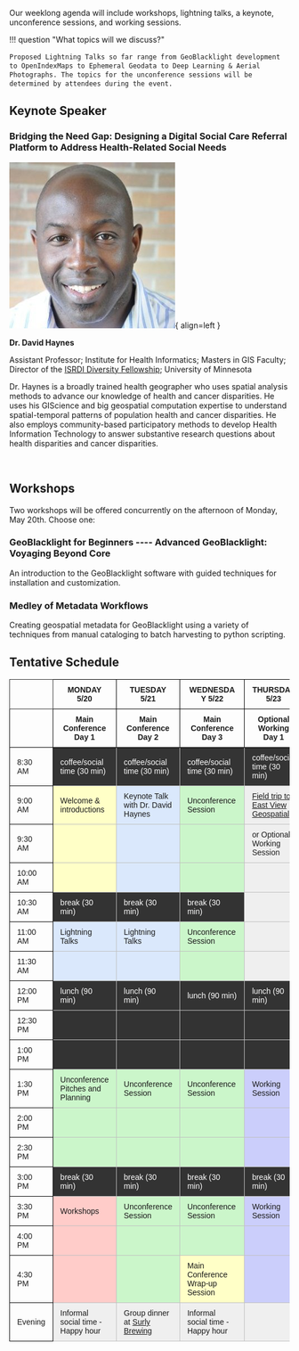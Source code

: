 Our weeklong agenda will include workshops, lightning talks, a keynote, unconference sessions, and working sessions. 

!!! question "What topics will we discuss?"

	Proposed Lightning Talks so far range from GeoBlacklight development to OpenIndexMaps to Ephemeral Geodata to Deep Learning & Aerial Photographs. The topics for the unconference sessions will be determined by attendees during the event.
	
## Keynote Speaker

### Bridging the Need Gap: Designing a Digital Social Care Referral Platform to Address Health-Related Social Needs

![](../images/haynes.jpg){ align=left } 


**Dr. David Haynes**

Assistant Professor; Institute for Health Informatics; Masters in GIS Faculty; Director of the [ISRDI Diversity Fellowship](https://isrdi.umn.edu/diversity-fellowship-program); University of Minnesota

Dr. Haynes is a broadly trained health geographer who uses spatial analysis methods to advance our knowledge of health and cancer disparities. He uses his GIScience and big geospatial computation expertise to understand spatial-temporal patterns of population health and cancer disparities. He also employs community-based participatory methods to develop Health Information Technology to answer substantive research questions about health disparities and cancer disparities.

<br clear="left"/>
	
## Workshops

Two workshops will be offered concurrently on the afternoon of Monday, May 20th. Choose one:

### GeoBlacklight for Beginners ---- Advanced GeoBlacklight: Voyaging Beyond Core

An introduction to the GeoBlacklight software with guided techniques for installation and customization.

### Medley of Metadata Workflows

Creating geospatial metadata for GeoBlacklight using a variety of techniques from manual cataloging to batch harvesting to python scripting.


## Tentative Schedule

<style type="text/css">
.tg  {border-collapse:collapse;border-spacing:0;}
.tg td{border-color:black;border-style:solid;border-width:1px;font-family:Arial, sans-serif;font-size:14px;
  overflow:hidden;padding:10px 13px;word-break:normal;}
.tg th{border-color:black;border-style:solid;border-width:1px;font-family:Arial, sans-serif;font-size:14px;
  font-weight:normal;overflow:hidden;padding:10px 13px;word-break:normal;}
.tg .tg-cly1{text-align:left;vertical-align:middle}
.tg .tg-uqso{background-color:#ffccc9;border-color:#c0c0c0;text-align:left;vertical-align:middle}
.tg .tg-g4tm{border-color:#333333;text-align:left;vertical-align:middle}
.tg .tg-oz2p{background-color:#cbf6ca;border-color:#c0c0c0;text-align:left;vertical-align:middle}
.tg .tg-18eh{border-color:#000000;font-weight:bold;text-align:center;vertical-align:middle}
.tg .tg-t45z{background-color:#343434;border-color:#c0c0c0;color:#ffffff;text-align:left;vertical-align:middle}
.tg .tg-wa1i{font-weight:bold;text-align:center;vertical-align:middle}
.tg .tg-hcdt{background-color:#dae8fc;border-color:#c0c0c0;text-align:left;vertical-align:middle}
.tg .tg-ve35{border-color:#c0c0c0;text-align:left;vertical-align:middle}
.tg .tg-tdoa{background-color:#333333;border-color:#c0c0c0;color:#ffffff;text-align:left;vertical-align:middle}
.tg .tg-0a7q{border-color:#000000;text-align:left;vertical-align:middle}
.tg .tg-u4xi{background-color:#ffffc7;border-color:#c0c0c0;text-align:left;vertical-align:middle}
.tg .tg-4ydh{background-color:#efefef;border-color:#c0c0c0;text-align:left;vertical-align:middle}
.tg .tg-nc4f{background-color:#cbcefb;border-color:#c0c0c0;text-align:left;vertical-align:middle}
</style>
<table class="tg">
<thead>
  <tr>
    <th class="tg-g4tm"></th>
    <th class="tg-18eh">MONDAY 5/20</th>
    <th class="tg-wa1i">TUESDAY 5/21</th>
    <th class="tg-wa1i">WEDNESDAY 5/22</th>
    <th class="tg-wa1i">THURSDAY 5/23</th>
    <th class="tg-wa1i">FRIDAY 5/24</th>
  </tr>
</thead>
<tbody>
  <tr>
    <td class="tg-0a7q"></td>
    <td class="tg-wa1i">Main Conference Day 1</td>
    <td class="tg-wa1i">Main Conference Day 2</td>
    <td class="tg-wa1i">Main Conference Day 3</td>
    <td class="tg-wa1i">Optional Working Day 1</td>
    <td class="tg-wa1i">Optional Working Day 2</td>
  </tr>
  <tr>
    <td class="tg-0a7q">8:30 AM</td>
    <td class="tg-t45z">coffee/social time (30 min)</td>
    <td class="tg-t45z">coffee/social time (30 min)</td>
    <td class="tg-t45z">coffee/social time (30 min)</td>
    <td class="tg-t45z">coffee/social time (30 min)</td>
    <td class="tg-t45z">coffee/social time (30 min)</td>
  </tr>
  <tr>
    <td class="tg-cly1">9:00 AM</td>
    <td class="tg-u4xi">Welcome &amp; introductions</td>
    <td class="tg-hcdt">Keynote Talk with Dr. David Haynes</td>
    <td class="tg-oz2p">Unconference Session</td>
    <td class="tg-4ydh"><a href="https://geospatial.com">Field trip to East View Geospatial</a></td>
    <td class="tg-nc4f">Working Session</td>
  </tr>
  <tr>
    <td class="tg-cly1">9:30 AM</td>
    <td class="tg-u4xi"></td>
    <td class="tg-hcdt"></td>
    <td class="tg-oz2p"></td>
    <td class="tg-4ydh"> or Optional Working Session</td>
    <td class="tg-nc4f"></td>
  </tr>
  <tr>
    <td class="tg-cly1">10:00 AM</td>
    <td class="tg-u4xi"></td>
    <td class="tg-hcdt"></td>
    <td class="tg-oz2p"></td>
    <td class="tg-4ydh"></td>
    <td class="tg-nc4f"></td>
  </tr>
  <tr>
    <td class="tg-cly1">10:30 AM</td>
    <td class="tg-tdoa">break (30 min)</td>
    <td class="tg-tdoa">break (30 min)</td>
    <td class="tg-tdoa">break (30 min)</td>
    <td class="tg-4ydh"></td>
    <td class="tg-tdoa">break (30 min)</td>
  </tr>
  <tr>
    <td class="tg-cly1">11:00 AM</td>
    <td class="tg-hcdt">Lightning Talks</td>
    <td class="tg-hcdt">Lightning Talks</td>
    <td class="tg-oz2p">Unconference Session</td>
    <td class="tg-4ydh"></td>
    <td class="tg-nc4f">Working Session</td>
  </tr>
  <tr>
    <td class="tg-cly1">11:30 AM</td>
    <td class="tg-hcdt"></td>
    <td class="tg-hcdt"></td>
    <td class="tg-oz2p"></td>
    <td class="tg-4ydh"></td>
    <td class="tg-nc4f"></td>
  </tr>
  <tr>
    <td class="tg-cly1">12:00 PM</td>
    <td class="tg-tdoa">lunch (90 min)</td>
    <td class="tg-tdoa">lunch (90 min)</td>
    <td class="tg-tdoa">lunch (90 min)</td>
    <td class="tg-tdoa">lunch (90 min)</td>
    <td class="tg-tdoa">lunch (90 min)</td>
  </tr>
  <tr>
    <td class="tg-cly1">12:30 PM</td>
    <td class="tg-tdoa"></td>
    <td class="tg-tdoa"></td>
    <td class="tg-tdoa"></td>
    <td class="tg-tdoa"></td>
    <td class="tg-tdoa"></td>
  </tr>
  <tr>
    <td class="tg-cly1">1:00 PM</td>
    <td class="tg-tdoa"></td>
    <td class="tg-tdoa"></td>
    <td class="tg-tdoa"></td>
    <td class="tg-tdoa"></td>
    <td class="tg-tdoa"></td>
  </tr>
  <tr>
    <td class="tg-cly1">1:30 PM</td>
    <td class="tg-oz2p">Unconference Pitches and Planning</td>
    <td class="tg-oz2p">Unconference Session</td>
    <td class="tg-oz2p">Unconference Session</td>
    <td class="tg-nc4f">Working Session</td>
    <td class="tg-nc4f">Working Session</td>
  </tr>
  <tr>
    <td class="tg-cly1">2:00 PM</td>
    <td class="tg-oz2p"></td>
    <td class="tg-oz2p"></td>
    <td class="tg-oz2p"></td>
    <td class="tg-nc4f"></td>
    <td class="tg-nc4f"></td>
  </tr>
  <tr>
    <td class="tg-cly1">2:30 PM</td>
    <td class="tg-oz2p"></td>
    <td class="tg-oz2p"></td>
    <td class="tg-oz2p"></td>
    <td class="tg-nc4f"></td>
    <td class="tg-u4xi">Final Wrap-up Session</td>
  </tr>
  <tr>
    <td class="tg-cly1">3:00 PM</td>
    <td class="tg-tdoa">break (30 min)</td>
    <td class="tg-tdoa">break (30 min)</td>
    <td class="tg-tdoa">break (30 min)</td>
    <td class="tg-tdoa">break (30 min)</td>
    <td class="tg-u4xi"></td>
  </tr>
  <tr>
    <td class="tg-cly1">3:30 PM</td>
    <td class="tg-uqso">Workshops</td>
    <td class="tg-oz2p">Unconference Session</td>
    <td class="tg-oz2p">Unconference Session</td>
    <td class="tg-nc4f">Working Session</td>
    <td class="tg-ve35"></td>
  </tr>
  <tr>
    <td class="tg-cly1">4:00 PM</td>
    <td class="tg-uqso"></td>
    <td class="tg-oz2p"></td>
    <td class="tg-oz2p"></td>
    <td class="tg-nc4f"></td>
    <td class="tg-ve35"></td>
  </tr>
  <tr>
    <td class="tg-cly1">4:30 PM</td>
    <td class="tg-uqso"></td>
    <td class="tg-oz2p"></td>
    <td class="tg-u4xi">Main Conference Wrap-up Session</td>
    <td class="tg-nc4f"></td>
    <td class="tg-ve35"></td>
  </tr>
  <tr>
    <td class="tg-cly1">Evening</td>
    <td class="tg-4ydh">Informal social time - Happy hour</td>
    <td class="tg-4ydh">Group dinner at <a href="https://surlybrewing.com/beer-hall-and-beer-garden/">Surly Brewing</a></td>
    <td class="tg-4ydh">Informal social time - Happy hour</td>
    <td class="tg-4ydh"></td>
    <td class="tg-4ydh"></td>
  </tr>
</tbody>
</table>
